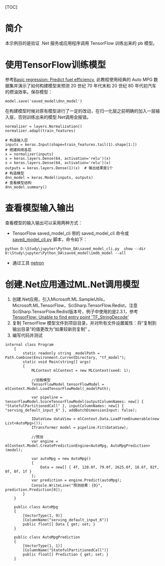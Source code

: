 [TOC]

# 简介

本示例目的是验证 .Net 服务或应用程序调用 TensorFlow 训练出来的 pb 模型。

# 使用TensorFlow训练模型

参考[Basic regression: Predict fuel efficiency](https://github.com/tensorflow/docs-l10n/blob/master/site/zh-cn/tutorials/keras/regression.ipynb), 此教程使用经典的 Auto MPG 数据集并演示了如何构建模型来预测 20 世纪 70 年代末和 20 世纪 80 年代初汽车的燃油效率。保存模型：
```
model.save('saved_model\dnn_model')
```
在构建模型时候对原有模型进行了一定的改动，在归一化层之前明确的加入一层输入层，否则训练出来的模型.Net调用会报错。
```
normalizer = layers.Normalization()
normalizer.adapt(train_features)

# 构造输入层
inputs = keras.Input(shape=train_features.tail(1).shape[1:])
# 搭建网络各层
x = normalizer(inputs)
x = keras.layers.Dense(64, activation='relu')(x)
x = keras.layers.Dense(64, activation='relu')(x)
outputs = keras.layers.Dense(1)(x)  # 输出结果是1个
# 构造模型
dnn_model = keras.Model(inputs, outputs)
# 查看模型结构
dnn_model.summary()
```

# 查看模型输入输出

查看模型的输入输出可以采用两种方式：
- TensorFlow saved_model_cli 带的 saved_model_cli 命令或 [saved_model_cli.py](https://github.com/tensorflow/tensorflow/blob/c5da7af048611aa29e9382371f0aed5018516cac/tensorflow/python/tools/saved_model_cli.py) 脚本，命令如下：
```
python D:\Study\jupyter\Python_DA\saved_model_cli.py  show --dir D:\Study\jupyter\Python_DA\saved_model\imdb_model --all
```
- 通过工具 [netron](https://github.com/lutzroeder/netron)

# 创建.Net应用通过ML.Net调用模型

1. 创建.Net应用，引入Microsoft.ML.SampleUtils，Microsoft.ML.TensorFlow，SciSharp.TensorFlow.Redist，注意SciSharp.TensorFlow.Redist版本号，例子中使用的是2.3.1，参考[TensorFlow: Unable to find entry point 'TF_StringDecode'](https://github.com/dotnet/machinelearning/issues/6040)
2. 复制 TensorFlow 模型文件到项目目录，并对所有文件设置属性：将“复制到输出目录”的值更改为“如果较新则复制” 。
3. 编写代码并测试
```
internal class Program
    {
        static readonly string _modelPath = Path.Combine(Environment.CurrentDirectory, "tf_model");
        static void Main(string[] args)
        {
            MLContext mlContext = new MLContext(seed: 1);

            //加载模型
            TensorFlowModel tensorFlowModel = mlContext.Model.LoadTensorFlowModel(_modelPath);

            var pipeline = tensorFlowModel.ScoreTensorFlowModel(outputColumnNames: new[] { "StatefulPartitionedCall" }, inputColumnNames: new[] { "serving_default_input_6" }, addBatchDimensionInput: false);

            IDataView dataView = mlContext.Data.LoadFromEnumerable(new List<AutoMpg>());
            ITransformer model = pipeline.Fit(dataView);

            //预测
            var engine = mlContext.Model.CreatePredictionEngine<AutoMpg, AutoMpgPrediction>(model);

            var autoMpg = new AutoMpg()
            {
                Data = new[] { 4f, 120.0f, 79.0f, 2625.0f, 18.6f, 82f, 0f, 0f, 1f }
            };
            var prediction = engine.Predict(autoMpg);
            Console.WriteLine("预测结果：{0}", prediction.Prediction[0]);
        }
    }

    public class AutoMpg
    {
        [VectorType(1, 9)]
        [ColumnName("serving_default_input_6")]
        public float[] Data { get; set; }
    }

    public class AutoMpgPrediction
    {
        [VectorType(1, 1)]
        [ColumnName("StatefulPartitionedCall")]
        public float[] Prediction { get; set; }
    }
```
